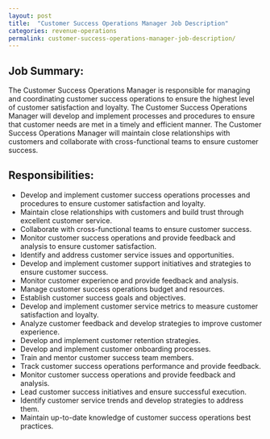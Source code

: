 ```yaml
---
layout: post
title:  "Customer Success Operations Manager Job Description"
categories: revenue-operations
permalink: customer-success-operations-manager-job-description/
---
```

## Job Summary: 

The Customer Success Operations Manager is responsible for managing and coordinating customer success operations to ensure the highest level of customer satisfaction and loyalty. The Customer Success Operations Manager will develop and implement processes and procedures to ensure that customer needs are met in a timely and efficient manner. The Customer Success Operations Manager will maintain close relationships with customers and collaborate with cross-functional teams to ensure customer success. 

## Responsibilities:

- Develop and implement customer success operations processes and procedures to ensure customer satisfaction and loyalty. 
- Maintain close relationships with customers and build trust through excellent customer service. 
- Collaborate with cross-functional teams to ensure customer success. 
- Monitor customer success operations and provide feedback and analysis to ensure customer satisfaction. 
- Identify and address customer service issues and opportunities. 
- Develop and implement customer support initiatives and strategies to ensure customer success. 
- Monitor customer experience and provide feedback and analysis.
- Manage customer success operations budget and resources. 
- Establish customer success goals and objectives. 
- Develop and implement customer service metrics to measure customer satisfaction and loyalty. 
- Analyze customer feedback and develop strategies to improve customer experience. 
- Develop and implement customer retention strategies. 
- Develop and implement customer onboarding processes. 
- Train and mentor customer success team members. 
- Track customer success operations performance and provide feedback. 
- Monitor customer success operations and provide feedback and analysis. 
- Lead customer success initiatives and ensure successful execution. 
- Identify customer service trends and develop strategies to address them. 
- Maintain up-to-date knowledge of customer success operations best practices.
